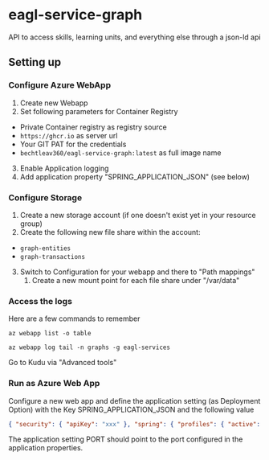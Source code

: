 # eagl-service-graph
API to access skills, learning units, and everything else through a json-ld api


## Setting up


### Configure Azure WebApp

1. Create new Webapp
2. Set following parameters for Container Registry
  - Private Container registry as registry source
  - ``https://ghcr.io`` as server url
  - Your GIT PAT for the credentials
  - ``bechtleav360/eagl-service-graph:latest`` as full image name
3. Enable Application logging
4. Add application property "SPRING_APPLICATION_JSON" (see below)


### Configure Storage

1. Create a new storage account (if one doesn't exist yet in your resource group)
2. Create the following new file share within the account:
  - ``graph-entities``
  - ``graph-transactions``
3. Switch to Configuration for your webapp and there to "Path mappings"
   1. Create a new mount point for each file share under "/var/data"


### Access the logs

Here are a few commands to remember

````shell
az webapp list -o table

az webapp log tail -n graphs -g eagl-services

````

Go to Kudu via "Advanced tools"


### Run as Azure Web App

Configure a new web app and define the  application setting (as Deployment Option) with the Key SPRING_APPLICATION_JSON and the following value

```json
{ "security": { "apiKey": "xxx" }, "spring": { "profiles": { "active": "test" }, "security": { "user": { "name": "admin", "password": "xxx" } } }, "logging": { "level": { "com": { "bechtle": "TRACE" } } } }
```

The application setting PORT should point to the port configured in the application properties. 